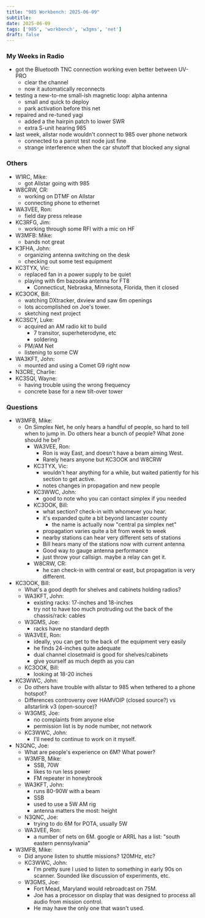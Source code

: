 ```yaml
---
title: "985 Workbench: 2025-06-09"
subtitle:
date: 2025-06-09
tags: ['985', 'workbench', 'w3gms', 'net']
draft: false
---
```

### My Weeks in Radio
- got the Bluetooth TNC connection working even better between UV-PRO
  - clear the channel
  - now it automatically reconnects
- testing a new-to-me small-ish magnetic loop: alpha antenna
  - small and quick to deploy
  - park activation before this net
- repaired and re-tuned yagi
  - added a the hairpin patch to lower SWR
  - extra S-unit hearing 985
- last week, allstar node wouldn't connect to 985 over phone network
  - connected to a parrot test node just fine
  - strange interference when the car shutoff that blocked any signal

### Others
- W1RC, Mike:
  - got Allstar going with 985
- W8CRW, CR:
  - working on DTMF on Allstar
  - connecting phone to ethernet
- WA3VEE, Ron:
  - field day press release
- KC3RFG, Jim:
  - working through some RFI with a mic on HF
- W3MFB: Mike:
  - bands not great
- K3FHA, John:
  - organizing antenna switching on the desk
  - checking out some test equipment
- KC3TYX, Vic:
  - replaced fan in a power supply to be quiet
  - playing with 6m bazooka antenna for FT8
    - Connecticut, Nebraska, Minnesota, Florida,
      then it closed
- KC3OOK, Bill:
  - watching DXtracker, dxview and saw 6m openings
  - lots accomplished on Joe's tower.
  - sketching next project
- KC3SCY, Luke:
  - acquired an AM radio kit to build
    - 7 transitor, superheterodyne, etc
    - soldering
  - PM/AM Net
  - listening to some CW
- WA3KFT, John:
  - mounted and using a Comet G9 right now
- N3CRE, Charlie:
- KC3SQI, Wayne:
  - having trouble using the wrong frequency
  - concrete base for a new tilt-over tower

### Questions
- W3MFB, Mike:
  - On Simplex Net, he only hears a handful of people,
    so hard to tell when to jump in.
    Do others hear a bunch of people?
    What zone should he be?
    - WA3VEE, Ron:
      - Ron is way East, and doesn't have a beam aiming West.
      - Rarely hears anyone but KC3OOK and W8CRW
    - KC3TYX, Vic:
      - wouldn't hear anything for a while,
        but waited patiently for his section to get active.
      - notes changes in propagation and new people
    - KC3WWC, John:
      - good to note who you can contact simplex if you needed
    - KC3OOK, Bill:
      - what section? check-in with whomever you hear.
      - it's expanded quite a bit beyond lancaster county
        - the name is actually now "central pa simplex net"
      - propagation varies quite a bit from week to week
      - nearby stations can hear very different sets of stations
      - Bill hears many of the stations now with current antenna
      - Good way to gauge antenna performance
      - just throw your callsign. maybe a relay can get it.
    - W8CRW, CR:
      - he can check-in with central or east,
        but propagation is very different.
- KC3OOK, Bill:
  - What's a good depth for shelves and cabinets holding radios?
  - WA3KFT, John:
    - existing racks: 17-inches and 18-inches
    - try not to have too much protruding out the back
      of the chassis/rack: cables
  - W3GMS, Joe:
    - racks have no standard depth
  - WA3VEE, Ron:
    - ideally, you can get to the back of the equipment very easily
    - he finds 24-inches quite adequate
    - dual channel closetmaid is good for shelves/cabinets
    - give yourself as much depth as you can
  - KC3OOK, Bill:
    - looking at 18-20 inches
- KC3WWC, John:
  - Do others have trouble with allstar to 985
    when tethered to a phone hotspot?
  - Differences controversy over HAMVOIP (closed source?)
    vs allstarlink v3 (open-source)?
  - W3GMS, Joe:
    - no complaints from anyone else
    - permission list is by node number, not network
  - KC3WWC, John:
    - I'll need to continue to work on it myself.
- N3QNC, Joe:
  - What are people's experience on 6M? What power?
  - W3MFB, Mike:
    - SSB, 70W
    - likes to run less power
    - FM repeater in honeybrook
  - WA3KFT, John:
    - runs 80-90W with a beam
    - SSB
    - used to use a 5W AM rig
    - antenna matters the most: height
  - N3QNC, Joe:
    - trying to do 6M for POTA, usually 5W
  - WA3VEE, Ron:
    - a number of nets on 6M.
      google or ARRL has a list: "south eastern pennsylvania"
- W3MFB, Mike:
  - Did anyone listen to shuttle missions? 120MHz, etc?
  - KC3WWC, John:
    - I'm pretty sure I used to listen to something in early 90s
      on scanner. Sounded like discussion of experiments, etc.
  - W3GMS, Joe:
    - Fort Mead, Maryland would rebroadcast on 75M.
    - Joe has a processor on display that was designed
      to process all audio
      from mission control.
    - He may have the only one that wasn't used.

<!--more-->
